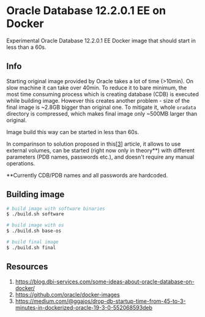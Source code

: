 # Oracle Database 12.2.0.1 EE on Docker

Experimental Oracle Database 12.2.0.1 EE Docker image that should start in less than a 60s.

## Info
Starting original image provided by Oracle takes a lot of time (>10min). On slow machine it can take over 40min.
To reduce it to bare minimum, the most time consuming process which is creating database (CDB) is executed while building image. 
However this creates another problem - size of the final image is ~2.8GB bigger than original one. To mitigate it, whole `oradata` directory is compressed, which makes final image only ~500MB larger than original.

Image build this way can be started in less than 60s.

In comparinson to solution proposed in this[[3]] article, it allows to use external volumes, can be started (right now only in theory**) with different parameters (PDB names, passwords etc.), and doesn't require any manual operations.


[3]: https://medium.com/@ggajos/drop-db-startup-time-from-45-to-3-minutes-in-dockerized-oracle-19-3-0-552068593deb


**Currently CDB/PDB names and all passwords are hardcoded.



## Building image
```bash
# build image with software binaries
$ ./build.sh software

# build image with os
$ ./build.sh base-os

# build final image
$ ./build.sh final
```


## Resources
1. https://blog.dbi-services.com/some-ideas-about-oracle-database-on-docker/
2. https://github.com/oracle/docker-images
3. https://medium.com/@ggajos/drop-db-startup-time-from-45-to-3-minutes-in-dockerized-oracle-19-3-0-552068593deb